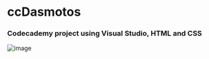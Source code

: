 ﻿# ccDasmotos

 ### Codecademy project using Visual Studio, HTML and CSS
 ![image](https://github.com/user-attachments/assets/5890243f-5016-4162-9d11-1a8e70509862)

